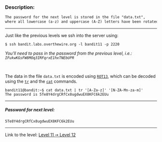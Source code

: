### Description:
```txt
The password for the next level is stored in the file "data.txt",
where all lowercase (a-z) and uppercase (A-Z) letters have been rotated by 13 positions
```

---

Just like the previous levels we ssh into the server using:
```console
$ ssh bandit.labs.overthewire.org -l bandit11 -p 2220
```

_You'll need to pass in the password from the previous level, i.e.: `IFukwKGsFW8MOq3IRFqrxE1hxTNEbUPR`_

<br>

The data in the file `data.txt` is encoded using [`ROT13`](https://en.wikipedia.org/wiki/ROT13), which can be decoded using the [`tr`](https://linux.die.net/man/1/tr) and the [`cat`](https://linux.die.net/man/1/cat) commands.

```console
bandit11@bandit:~$ cat data.txt | tr '[A-Za-z]' '[N-ZA-Mn-za-m]'
The password is 5Te8Y4drgCRfCx8ugdwuEX8KFC6k2EUu
```

---

##### Password for next level:
    5Te8Y4drgCRfCx8ugdwuEX8KFC6k2EUu

---

Link to the level: [Level 11 ➙ Level 12](https://overthewire.org/wargames/bandit/bandit12.html)
